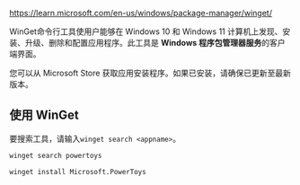 

https://learn.microsoft.com/en-us/windows/package-manager/winget/

WinGet命令行工具使用户能够在 Windows 10 和 Windows 11 计算机上发现、安装、升级、删除和配置应用程序。此工具是 **Windows 程序包管理器服务**的客户端界面。

您可以从 Microsoft Store 获取应用安装程序。如果已安装，请确保已更新至最新版本。


## 使用 WinGet

要搜索工具，请输入`winget search <appname>`。

```bash
winget search powertoys

winget install Microsoft.PowerToys

```